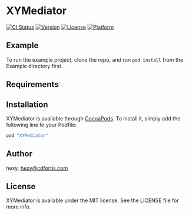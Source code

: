 # XYMediator

[![CI Status](http://img.shields.io/travis/hexy/XYMediator.svg?style=flat)](https://travis-ci.org/hexy/XYMediator)
[![Version](https://img.shields.io/cocoapods/v/XYMediator.svg?style=flat)](http://cocoapods.org/pods/XYMediator)
[![License](https://img.shields.io/cocoapods/l/XYMediator.svg?style=flat)](http://cocoapods.org/pods/XYMediator)
[![Platform](https://img.shields.io/cocoapods/p/XYMediator.svg?style=flat)](http://cocoapods.org/pods/XYMediator)

## Example

To run the example project, clone the repo, and run `pod install` from the Example directory first.

## Requirements

## Installation

XYMediator is available through [CocoaPods](http://cocoapods.org). To install
it, simply add the following line to your Podfile:

```ruby
pod "XYMediator"
```

## Author

hexy, hexy@cdfortis.com

## License

XYMediator is available under the MIT license. See the LICENSE file for more info.
